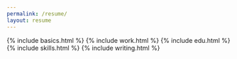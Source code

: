 ```yaml
---
permalink: /resume/
layout: resume
---
```

{% include basics.html %}
{% include work.html %}
{% include edu.html %}
{% include skills.html %}
{% include writing.html %}
